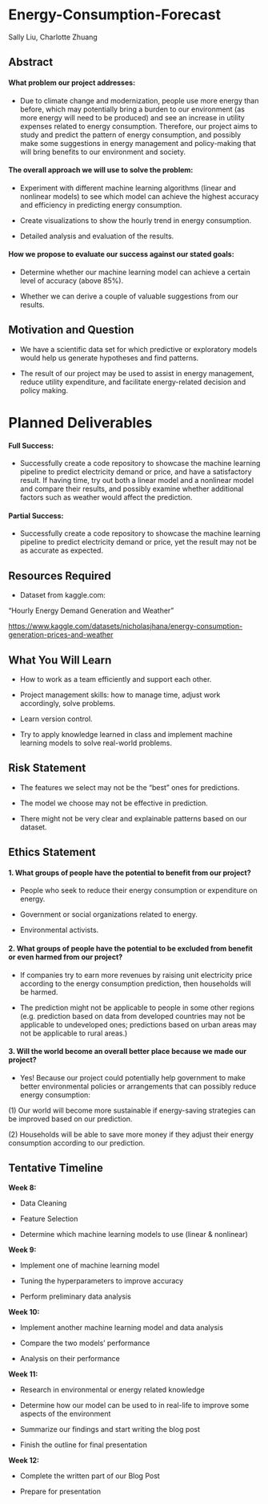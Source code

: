# Energy-Consumption-Forecast

Sally Liu, Charlotte Zhuang

## Abstract

#### What problem our project addresses:

- Due to climate change and modernization, people use more energy than before, which may potentially bring a burden to our environment (as more energy will need to be produced) and see an increase in utility expenses related to energy consumption. Therefore, our project aims to study and predict the pattern of energy consumption, and possibly make some suggestions in energy management and policy-making that will bring benefits to our environment and society.

#### The overall approach we will use to solve the problem:

- Experiment with different machine learning algorithms (linear and nonlinear models) to see which model can achieve the highest accuracy and efficiency in predicting energy consumption.

- Create visualizations to show the hourly trend in energy consumption.

- Detailed analysis and evaluation of the results.


#### How we propose to evaluate our success against our stated goals:

- Determine whether our machine learning model can achieve a certain level of accuracy (above 85%).

- Whether we can derive a couple of valuable suggestions from our results.


## Motivation and Question

- We have a scientific data set for which predictive or exploratory models would help us generate hypotheses and find patterns.

- The result of our project may be used to assist in energy management, reduce utility expenditure, and facilitate energy-related decision and policy making.

# Planned Deliverables

#### Full Success: 

- Successfully create a code repository to showcase the machine learning pipeline to predict electricity demand or price, and have a satisfactory result. If having time, try out both a linear model and a nonlinear model and compare their results, and possibly examine whether additional factors such as weather would affect the prediction.

#### Partial Success:  

- Successfully create a code repository to showcase the machine learning pipeline to predict electricity demand or price, yet the result may not be as accurate as expected.


## Resources Required

- Dataset from kaggle.com:

“Hourly Energy Demand Generation and Weather”

https://www.kaggle.com/datasets/nicholasjhana/energy-consumption-generation-prices-and-weather


## What You Will Learn

- How to work as a team efficiently and support each other.

- Project management skills: how to manage time, adjust work accordingly, solve problems.

- Learn version control.

- Try to apply knowledge learned in class and implement machine learning models to solve real-world problems.

## Risk Statement

- The features we select may not be the “best” ones for predictions.

- The model we choose may not be effective in prediction.

- There might not be very clear and explainable patterns based on our dataset.

## Ethics Statement

#### 1. What groups of people have the potential to benefit from our project?

- People who seek to reduce their energy consumption or expenditure on energy.

- Government or social organizations related to energy.

- Environmental activists.

#### 2. What groups of people have the potential to be excluded from benefit or even harmed from our project?

- If companies try to earn more revenues by raising unit electricity price according to the energy consumption prediction, then households will be harmed.

- The prediction might not be applicable to people in some other regions (e.g. prediction based on data from developed countries may not be applicable to undeveloped ones; predictions based on urban areas may not be applicable to rural areas.)

#### 3. Will the world become an overall better place because we made our project?

- Yes! Because our project could potentially help government to make better environmental policies or arrangements that can possibly reduce energy consumption:

(1) Our world will become more sustainable if energy-saving strategies can be improved based on our prediction.

(2) Households will be able to save more money if they adjust their energy consumption according to our prediction.

## Tentative Timeline

**Week 8:**

- Data Cleaning

- Feature Selection 

- Determine which machine learning models to use (linear & nonlinear)

**Week 9:**

- Implement one of machine learning model

- Tuning the hyperparameters to improve accuracy 

- Perform preliminary data analysis 

**Week 10:**

- Implement another machine learning model and data analysis

- Compare the two models’ performance

- Analysis on their performance 

**Week 11:**

- Research in environmental or energy related knowledge

- Determine how our model can be used to in real-life to improve some aspects of the environment

- Summarize our findings and start writing the blog post

- Finish the outline for final presentation

**Week 12:**

- Complete the written part of our Blog Post

- Prepare for presentation

